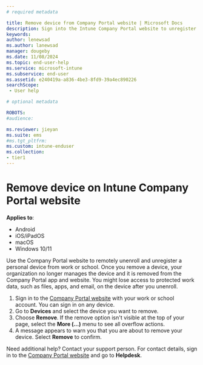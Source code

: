 ```yaml
---
# required metadata

title: Remove device from Company Portal website | Microsoft Docs
description: Sign into the Intune Company Portal website to unregister a personal device from work or school. 
keywords:
author: lenewsad
ms.author: lanewsad
manager: dougeby
ms.date: 11/08/2024
ms.topic: end-user-help
ms.service: microsoft-intune
ms.subservice: end-user
ms.assetid: e240419a-a836-4be3-8fd9-39a4ec890226
searchScope:
 - User help

# optional metadata

ROBOTS:  
#audience:

ms.reviewer: jieyan
ms.suite: ems
#ms.tgt_pltfrm:
ms.custom: intune-enduser
ms.collection:
- tier1
---
```

# Remove device on Intune Company Portal website  

**Applies to**:     
* Android   
* iOS/iPadOS     
* macOS  
* Windows 10/11    

Use the Company Portal website to remotely unenroll and unregister a personal device from work or school. Once you remove a device, your organization no longer manages the device and it is removed from the Company Portal app and website. You might lose access to protected work data, such as files, apps, and email, on the device after you unenroll. 

1. Sign in to the [Company Portal website](https://portal.manage.microsoft.com) with your work or school account. You can sign in on any device.   
2. Go to **Devices** and select the device you want to remove.  
3. Choose **Remove**. If the remove option isn't visible at the top of your page, select the **More (…)** menu to see all overflow actions. 
4. A message appears to warn you that you are about to remove your device. Select **Remove** to confirm.  

Need additional help? Contact your support person. For contact details, sign in to the [Company Portal website](https://go.microsoft.com/fwlink/?linkid=2010980) and go to **Helpdesk**.  
